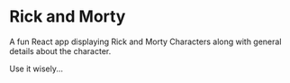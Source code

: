 # Rick and Morty 
A fun React app displaying Rick and Morty Characters along with general details about the character.

Use it wisely...

